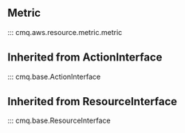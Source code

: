 ## Metric
::: cmq.aws.resource.metric.metric

## Inherited from ActionInterface
::: cmq.base.ActionInterface

## Inherited from ResourceInterface
::: cmq.base.ResourceInterface
